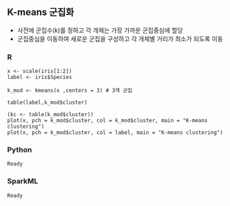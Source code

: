 ## K-means 군집화
- 사전에 군집수(k)를 정하고 각 개체는 가장 가까운 군집중심에 할당
- 군집중심을 이동하여 새로운 군집을 구성하고 각 개체별 거리가 최소가 되도록 이동

### R
    x <- scale(iris[1:2])
    label <- iris$Species

    k_mod <- kmeans(x ,centers = 3) # 3개 군집

    table(label,k_mod$cluster)

    (kc <- table(k_mod$cluster))
    plot(x, pch = k_mod$cluster, col = k_mod$cluster, main = "K-means clustering")
    plot(x, pch = k_mod$cluster, col = label, main = "K-means clustering")

### Python
    Ready

### SparkML
    Ready
